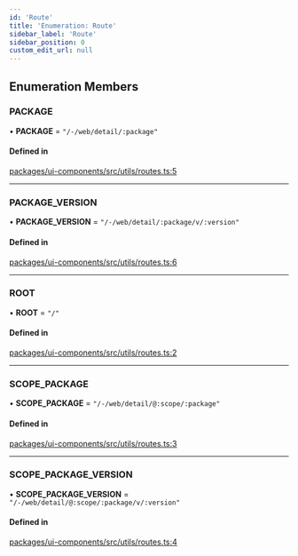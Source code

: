 ```yaml
---
id: 'Route'
title: 'Enumeration: Route'
sidebar_label: 'Route'
sidebar_position: 0
custom_edit_url: null
---
```


## Enumeration Members

### PACKAGE

• **PACKAGE** = `"/-/web/detail/:package"`

#### Defined in

[packages/ui-components/src/utils/routes.ts:5](https://github.com/verdaccio/verdaccio/blob/10057a4ff/packages/ui-components/src/utils/routes.ts#L5)

---

### PACKAGE_VERSION

• **PACKAGE_VERSION** = `"/-/web/detail/:package/v/:version"`

#### Defined in

[packages/ui-components/src/utils/routes.ts:6](https://github.com/verdaccio/verdaccio/blob/10057a4ff/packages/ui-components/src/utils/routes.ts#L6)

---

### ROOT

• **ROOT** = `"/"`

#### Defined in

[packages/ui-components/src/utils/routes.ts:2](https://github.com/verdaccio/verdaccio/blob/10057a4ff/packages/ui-components/src/utils/routes.ts#L2)

---

### SCOPE_PACKAGE

• **SCOPE_PACKAGE** = `"/-/web/detail/@:scope/:package"`

#### Defined in

[packages/ui-components/src/utils/routes.ts:3](https://github.com/verdaccio/verdaccio/blob/10057a4ff/packages/ui-components/src/utils/routes.ts#L3)

---

### SCOPE_PACKAGE_VERSION

• **SCOPE_PACKAGE_VERSION** = `"/-/web/detail/@:scope/:package/v/:version"`

#### Defined in

[packages/ui-components/src/utils/routes.ts:4](https://github.com/verdaccio/verdaccio/blob/10057a4ff/packages/ui-components/src/utils/routes.ts#L4)
